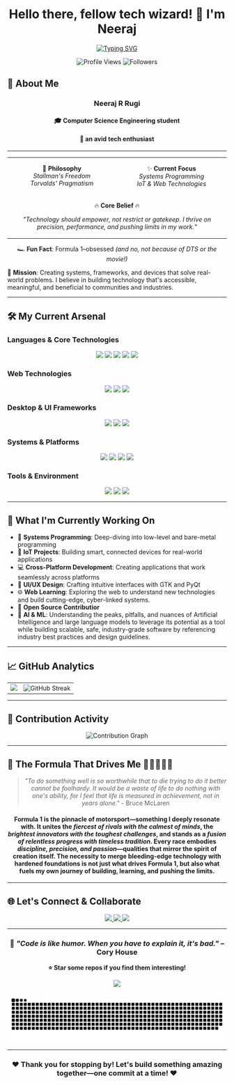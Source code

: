 <div align="center">
  
# Hello there, fellow tech wizard! 👋 I'm Neeraj

<p align="center">
  <a href="https://git.io/typing-svg">
    <img src="https://readme-typing-svg.herokuapp.com?font=Fira+Code&pause=1000&color=36BCF7&center=true&vCenter=true&width=500&lines=Computer+Science+Engineering+Student;Systems+Programming+Enthusiast;Open+Source+Advocate;Cross-Platform+Developer;IoT+%26+Embedded+Systems;Building+Tech+for+Tomorrow;Formula+1+Fanatic+🏎️" alt="Typing SVG" />
  </a>
</p>

<p align="center">
  <img src="https://komarev.com/ghpvc/?username=neeraj-r-rugi&color=36BCF7&style=for-the-badge" alt="Profile Views" />
  <img src="https://img.shields.io/github/followers/neeraj-r-rugi?color=36BCF7&style=for-the-badge" alt="Followers" />
</p>

</div>

## 🚀 About Me

<div align="center">
  
### **Neeraj R Rugi** 
#### 🎓 Computer Science Engineering student
#### 🌟 an avid tech enthusiast

---

<table>
<tr>
<td align="center" width="300">

🎯 **Philosophy**  
_Stallman's Freedom_  
_Torvalds' Pragmatism_

</td>
<td align="center" width="300">

✨ **Current Focus**  
_Systems Programming_  
_IoT & Web Technologies_

</td>
</tr>
<tr>
<td align="center" colspan="2">

🔥 **Core Belief** 🔥

_"Technology should empower, not restrict or gatekeep. I thrive on precision, performance, and pushing limits in my work."_


</td>
</tr>
</table>

🏎️ **Fun Fact**: Formula 1–obsessed _(and no, not because of DTS or the movie!)_

</div>

🎯 **Mission**: Creating systems, frameworks, and devices that solve real-world problems. I believe in building technology that's accessible, meaningful, and beneficial to communities and industries.

---

## 🛠️ My Current Arsenal

### **Languages & Core Technologies**

<p align="center">
  <img src="https://img.shields.io/badge/C-00599C?style=for-the-badge&logo=c&logoColor=white" />
  <img src="https://img.shields.io/badge/C%2B%2B-00599C?style=for-the-badge&logo=c%2B%2B&logoColor=white" />
  <img src="https://img.shields.io/badge/Python-3776AB?style=for-the-badge&logo=python&logoColor=white" />
  <img src="https://img.shields.io/badge/JavaScript-F7DF1E?style=for-the-badge&logo=javascript&logoColor=black" />
  <img src="https://img.shields.io/badge/Bash-4EAA25?style=for-the-badge&logo=gnu-bash&logoColor=white" />
</p>

### **Web Technologies**

<p align="center">
  <img src="https://img.shields.io/badge/HTML5-E34F26?style=for-the-badge&logo=html5&logoColor=white" />
  <img src="https://img.shields.io/badge/CSS3-1572B6?style=for-the-badge&logo=css3&logoColor=white" />
  <img src="https://img.shields.io/badge/Flask-000000?style=for-the-badge&logo=flask&logoColor=white" />
</p>

### **Desktop & UI Frameworks**

<p align="center">
  <img src="https://img.shields.io/badge/GTK-8CC64F?style=for-the-badge&logo=gnome&logoColor=white" />
  <img src="https://img.shields.io/badge/Qt-41CD52?style=for-the-badge&logo=qt&logoColor=white" />
  <img src="https://img.shields.io/badge/PyQt-41CD52?style=for-the-badge&logo=qt&logoColor=white" />
</p>

### **Systems & Platforms**

<p align="center">
  <img src="https://img.shields.io/badge/Linux-FCC624?style=for-the-badge&logo=linux&logoColor=black" />
  <img src="https://img.shields.io/badge/GNU-A42E2B?style=for-the-badge&logo=gnu&logoColor=white" />
  <img src="https://img.shields.io/badge/Arduino-00979D?style=for-the-badge&logo=arduino&logoColor=white" />
  <img src="https://img.shields.io/badge/Unity-000000?style=for-the-badge&logo=unity&logoColor=white" />
</p>

### **Tools & Environment**

<p align="center">
  <img src="https://img.shields.io/badge/GNOME_Terminal-241F31?style=for-the-badge&logo=gnome-terminal&logoColor=white" />
  <img src="https://img.shields.io/badge/Git-F05032?style=for-the-badge&logo=git&logoColor=white" />
  <img src="https://img.shields.io/badge/MATLAB-0076A8?style=for-the-badge&logo=mathworks&logoColor=white" />
</p>

---

## 🎯 What I'm Currently Working On

- 🔧 **Systems Programming**: Deep-diving into low-level and bare-metal programming
- 🔗 **IoT Projects**: Building smart, connected devices for real-world applications
- 💻 **Cross-Platform Development**: Creating applications that work seamlessly across platforms
- 🎨 **UI/UX Design**: Crafting intuitive interfaces with GTK and PyQt
- 🌐 **Web Learning**: Exploring the web to understand new technologies and build cutting-edge, cyber-linked systems.
- 🚀 **Open Source Contributior**
- 🤖 **AI & ML**: Understanding the peaks, pitfalls, and nuances of Artificial Intelligence and large language models to leverage its potential as a tool while building scalable, safe, industry-grade software by referencing industry best practices and design guidelines.

---

## 📈 GitHub Analytics

<div align="center">

<table>
  <tr>
    <td>
      <img height="200em" src="https://github-readme-stats.vercel.app/api?username=neeraj-r-rugi&show_icons=true&theme=tokyonight&include_all_commits=true&count_private=true"/>
    </td>
    <td>
      <img height="200em" src="https://github-readme-streak-stats.herokuapp.com/?user=neeraj-r-rugi&theme=tokyonight" alt="GitHub Streak" />
    </td>
  </tr>
</table>

</div>

---

## 🌊 Contribution Activity

<p align="center">
  <img src="https://github-readme-activity-graph.vercel.app/graph?username=neeraj-r-rugi&bg_color=1a1b27&color=38bdae&line=70a5fd&point=bf91f3&area=true&hide_border=true" alt="Contribution Graph" />
</p>

---

## 🏁 The Formula That Drives Me 👨🏻‍💻🦾💡

<div align="center">
  
> *"To do something well is so worthwhile that to die trying to do it better cannot be foolhardy. It would be a waste of life to do nothing with one's ability, for I feel that life is measured in achievement, not in years alone."* - Bruce McLaren 
<h4 align="center">
Formula 1 is the pinnacle of motorsport—something I deeply resonate with. It unites the <i>fiercest of rivals with the calmest of minds</i>, the <i>brightest innovators with the toughest challenges</i>, and stands as a <i>fusion of relentless progress with timeless tradition</i>. Every race embodies <i>discipline, precision, and passion</i>—qualities that mirror the spirit of creation itself. The necessity to merge bleeding-edge technology with hardened foundations is not just what drives Formula 1, but also what fuels my own journey of building, learning, and pushing the limits.
</h4>


</div>

---

## 🌐 Let's Connect & Collaborate

<p align="center">
  <a href="https://in.linkedin.com/in/neeraj-r-rugi-b9a12a334" target="_blank">
    <img src="https://img.shields.io/badge/LinkedIn-0077B5?style=for-the-badge&logo=linkedin&logoColor=white" />
  </a>
  <a href="mailto:texonace123@gmail.com">
    <img src="https://img.shields.io/badge/Email-D14836?style=for-the-badge&logo=gmail&logoColor=white" />
  </a>
  <a href="https://github.com/neeraj-r-rugi" target="_blank">
    <img src="https://img.shields.io/badge/GitHub-100000?style=for-the-badge&logo=github&logoColor=white" />
  </a>
</p>

---

<div align="center">

### 💭 _"Code is like humor. When you have to explain it, it's bad."_ – Cory House


**⭐ Star some repos if you find them interesting!**

<a href="https://github.com/neeraj-r-rugi?tab=repositories"><img src="https://img.shields.io/badge/MY_REPOS-%23000000?style=for-the-badge&logo=GitHub
"></a>

<img src="https://raw.githubusercontent.com/Platane/snk/output/github-contribution-grid-snake.svg" alt="Snake Game" />

</div>

---

<h3 align="center">❤️ Thank you for stopping by! Let's build something amazing together—one commit at a time! ❤️</h3>
